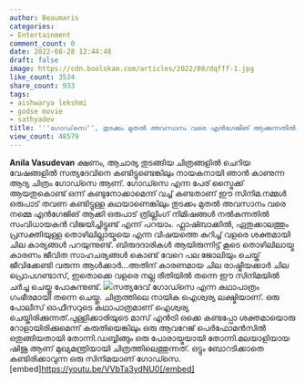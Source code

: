 ```yaml
---
author: Beaumaris
categories:
- Entertainment
comment_count: 0
date: 2022-08-28 12:44:48
draft: false
image: https://cdn.boolokam.com/articles/2022/08/dqfff-1.jpg
like_count: 3534
share_count: 933
tags:
- aishwarya lekshmi
- godse movie
- sathyadev
title: '''ഗോഡ്‌സെ'', തുടക്കം മുതൽ അവസാനം വരെ എൻഗേജിങ് ആക്കുന്നതിൽ ചിത്രം വിജയിച്ചിട്ടുണ്ട്'
view_count: 48579
---
```


**Anila Vasudevan** ക്ഷണം, ആചാര്യ തുടങ്ങിയ ചിത്രങ്ങളിൽ ചെറിയ വേഷങ്ങളിൽ സത്യദേവിനെ കണ്ടിട്ടുണ്ടെങ്കിലും നായകനായി ഞാൻ കാണുന്ന ആദ്യ ചിത്രം ഗോഡ്സെ ആണ്. ഗോഡ്സെ എന്ന പേര് സ്ട്രൈക്ക് ആയതുകൊണ്ട് ഒന്ന് കണ്ടുനോക്കാമെന്ന് വച്ച് കണ്ടതാണ് ഈ സിനിമ.നമ്മൾ ഒരുപാട് തവണ കണ്ടിട്ടുള്ള കഥയാണെങ്കിലും തുടക്കം മുതൽ അവസാനം വരെ നമ്മെ എൻഗേജിങ് ആക്കി ഒരുപാട് ത്രില്ലിംഗ് നിമിഷങ്ങൾ നൽകുന്നതിൽ സംവിധായകൻ വിജയിച്ചിട്ടുണ്ട് എന്ന് പറയാം. ഫ്ലാഷ്ബാക്കിൽ, ഏതുക്കാലത്തും പ്രസക്തിയുള്ള തൊഴിലില്ലായ്മയെ എന്ന വിഷയത്തെ കുറിച്ച് വളരെ ശക്തമായി ചില കാര്യങ്ങൾ പറയുന്നുണ്ട്. ബിരുദദാരികൾ ആയിരുന്നിട്ട് കൂടെ തൊഴിലിലായ്മ കാരണം ജീവിത സാഹചര്യങ്ങൾ കൊണ്ട് വേറെ പല ജോലിയും ചെയ്ത് ജീവിക്കേണ്ടി വരുന്ന ആൾക്കാർ...അതിന് കാരണമായ ചില രാഷ്ട്രീയക്കാർ ചില പ്രൊപഗണ്ടാസ്, ഇതൊക്കെ വളരെ നല്ല രീതിയിൽ തന്നെ ഈ സിനിമയിൽ ചർച്ച ചെയ്തു പോകുന്നുണ്ട്. ![](https://cdn.boolokam.com/articles/2022/08/dqfff-1.jpg)സത്യദേവ് ഗോഡ്സെ എന്ന കഥാപാത്രം ഗംഭീരമായി തന്നെ ചെയ്തു. ചിത്രത്തിലെ നായിക ഐശ്വര്യ ലക്ഷ്മിയാണ്. ഒരു പോലീസ് ഓഫീസറുടെ കഥാപാത്രമാണ് ഐശ്വര്യ ചെയ്തിരിക്കുന്നത്.പുള്ളിക്കാരിയുടെ മാസ് എൻട്രി ഒക്കെ കണ്ടപ്പോ ശക്തമായൊരു റോളായിരിക്കുമെന്ന് കരുതിയെങ്കിലും ഒരു ആവറേജ് പെർഫോമൻസിൽ ഒതുങ്ങിയതായി തോന്നി.ഡബ്ബിങ്ങും ഒരു പോരായ്മയായി തോന്നി.മലയാളിയായ ഷിജു ആണ് മുഖ്യമന്ത്രിയായി ചിത്രത്തിലെത്തുന്നത്. ഒട്ടും ബോറടിക്കാതെ കണ്ടിരിക്കാവുന്ന ഒരു സിനിമയാണ് ഗോഡ്സെ. [embed]https://youtu.be/VVbTa3ydNU0[/embed]